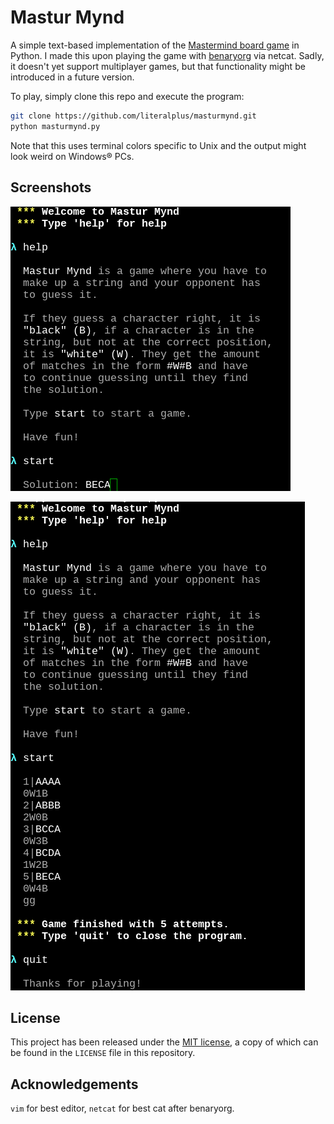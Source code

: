 Mastur Mynd
===========

A simple text-based implementation of the [Mastermind board game](https://en.wikipedia.org/wiki/Mastermind_%28board_game%29) in Python. I made this upon playing the game with [benaryorg](https://github.com/benaryorg) via netcat. Sadly, it doesn't yet support multiplayer games, but that functionality might be introduced in a future version.


To play, simply clone this repo and execute the program:

````bash
git clone https://github.com/literalplus/masturmynd.git
python masturmynd.py
````

Note that this uses terminal colors specific to Unix and the output might look weird on Windows® PCs.

Screenshots
-----------
![A screenshot showing how solutions are entered into the program](https://github.com/literalplus/masturmynd/raw/master/screenshots/enter-solution.png)

![A screenshot showing a full game](https://github.com/literalplus/masturmynd/raw/master/screenshots/full-game.png)


License
-------
This project has been released under the [MIT license](http://choosealicense.com/licenses/mit/), a copy of which can be found in the `LICENSE` file in this repository.

Acknowledgements
----------------

`vim` for best editor, `netcat` for best cat after benaryorg.
